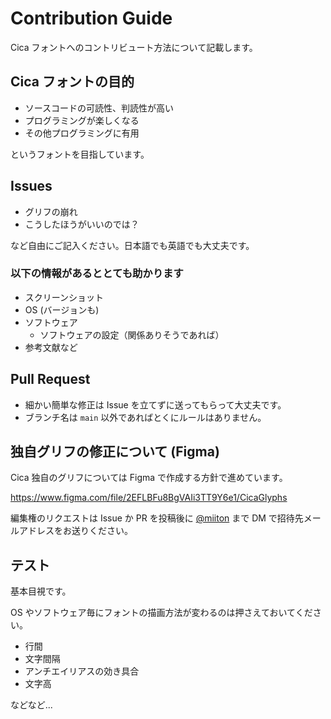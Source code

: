 # Contribution Guide

Cica フォントへのコントリビュート方法について記載します。

## Cica フォントの目的

- ソースコードの可読性、判読性が高い
- プログラミングが楽しくなる
- その他プログラミングに有用

というフォントを目指しています。

## Issues

- グリフの崩れ
- こうしたほうがいいのでは？

など自由にご記入ください。日本語でも英語でも大丈夫です。

### 以下の情報があるととても助かります

- スクリーンショット
- OS (バージョンも)
- ソフトウェア
  - ソフトウェアの設定（関係ありそうであれば）
- 参考文献など

## Pull Request

- 細かい簡単な修正は Issue を立てずに送ってもらって大丈夫です。
- ブランチ名は `main` 以外であればとくにルールはありません。

## 独自グリフの修正について (Figma)

Cica 独自のグリフについては Figma で作成する方針で進めています。

https://www.figma.com/file/2EFLBFu8BgVAIi3TT9Y6e1/CicaGlyphs

編集権のリクエストは Issue か PR を投稿後に [@miiton](https://twitter.com/miiton) まで DM で招待先メールアドレスをお送りください。

## テスト

基本目視です。

OS やソフトウェア毎にフォントの描画方法が変わるのは押さえておいてください。

- 行間
- 文字間隔
- アンチエイリアスの効き具合
- 文字高

などなど...
